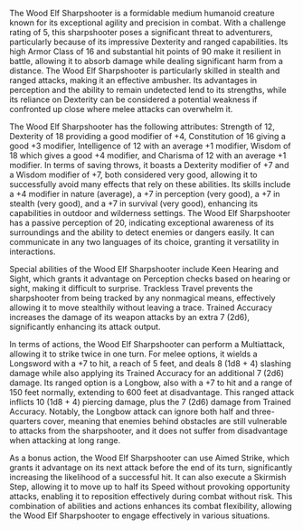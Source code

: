The Wood Elf Sharpshooter is a formidable medium humanoid creature known for its exceptional agility and precision in combat. With a challenge rating of 5, this sharpshooter poses a significant threat to adventurers, particularly because of its impressive Dexterity and ranged capabilities. Its high Armor Class of 16 and substantial hit points of 90 make it resilient in battle, allowing it to absorb damage while dealing significant harm from a distance. The Wood Elf Sharpshooter is particularly skilled in stealth and ranged attacks, making it an effective ambusher. Its advantages in perception and the ability to remain undetected lend to its strengths, while its reliance on Dexterity can be considered a potential weakness if confronted up close where melee attacks can overwhelm it.

The Wood Elf Sharpshooter has the following attributes: Strength of 12, Dexterity of 18 providing a good modifier of +4, Constitution of 16 giving a good +3 modifier, Intelligence of 12 with an average +1 modifier, Wisdom of 18 which gives a good +4 modifier, and Charisma of 12 with an average +1 modifier. In terms of saving throws, it boasts a Dexterity modifier of +7 and a Wisdom modifier of +7, both considered very good, allowing it to successfully avoid many effects that rely on these abilities. Its skills include a +4 modifier in nature (average), a +7 in perception (very good), a +7 in stealth (very good), and a +7 in survival (very good), enhancing its capabilities in outdoor and wilderness settings. The Wood Elf Sharpshooter has a passive perception of 20, indicating exceptional awareness of its surroundings and the ability to detect enemies or dangers easily. It can communicate in any two languages of its choice, granting it versatility in interactions.

Special abilities of the Wood Elf Sharpshooter include Keen Hearing and Sight, which grants it advantage on Perception checks based on hearing or sight, making it difficult to surprise. Trackless Travel prevents the sharpshooter from being tracked by any nonmagical means, effectively allowing it to move stealthily without leaving a trace. Trained Accuracy increases the damage of its weapon attacks by an extra 7 (2d6), significantly enhancing its attack output.

In terms of actions, the Wood Elf Sharpshooter can perform a Multiattack, allowing it to strike twice in one turn. For melee options, it wields a Longsword with a +7 to hit, a reach of 5 feet, and deals 8 (1d8 + 4) slashing damage while also applying its Trained Accuracy for an additional 7 (2d6) damage. Its ranged option is a Longbow, also with a +7 to hit and a range of 150 feet normally, extending to 600 feet at disadvantage. This ranged attack inflicts 10 (1d8 + 4) piercing damage, plus the 7 (2d6) damage from Trained Accuracy. Notably, the Longbow attack can ignore both half and three-quarters cover, meaning that enemies behind obstacles are still vulnerable to attacks from the sharpshooter, and it does not suffer from disadvantage when attacking at long range.

As a bonus action, the Wood Elf Sharpshooter can use Aimed Strike, which grants it advantage on its next attack before the end of its turn, significantly increasing the likelihood of a successful hit. It can also execute a Skirmish Step, allowing it to move up to half its Speed without provoking opportunity attacks, enabling it to reposition effectively during combat without risk. This combination of abilities and actions enhances its combat flexibility, allowing the Wood Elf Sharpshooter to engage effectively in various situations.